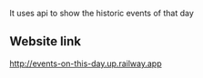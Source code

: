 It uses api to show the historic events of that day




## Website link
http://events-on-this-day.up.railway.app
